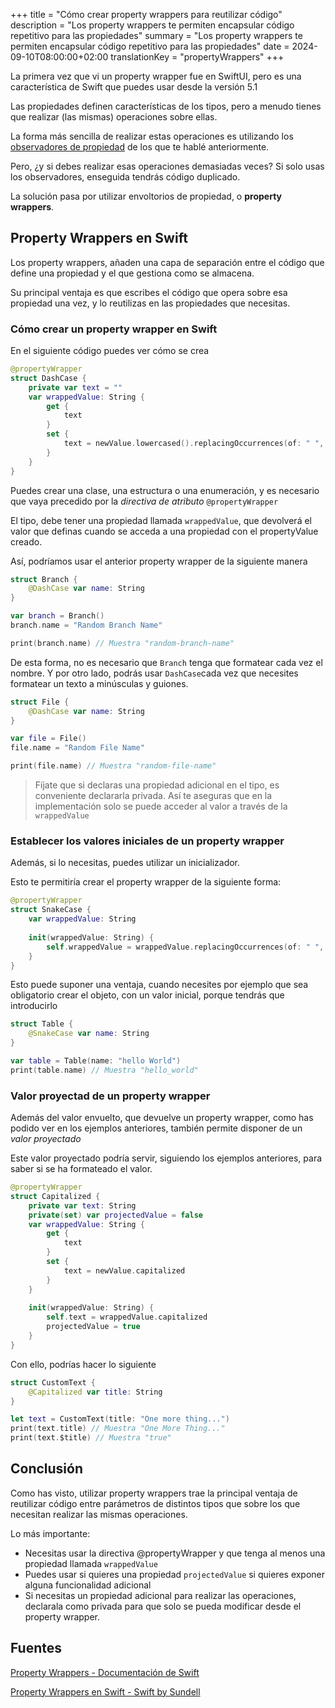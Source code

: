 +++
title = "Cómo crear property wrappers para reutilizar código"
description = "Los property wrappers te permiten encapsular código repetitivo para las propiedades"
summary = "Los property wrappers te permiten encapsular código repetitivo para las propiedades"
date = 2024-09-10T08:00:00+02:00
translationKey = "propertyWrappers"
+++

La primera vez que vi un property wrapper fue en SwiftUI, pero es una característica de Swift que puedes usar desde la versión 5.1

Las propiedades definen características de los tipos, pero a menudo tienes que realizar (las mismas) operaciones sobre ellas.

La forma más sencilla de realizar estas operaciones es utilizando los [observadores de propiedad](../propiedades-swift#observadores-de-propiedad) de los que te hablé anteriormente.

Pero, ¿y si debes realizar esas operaciones demasiadas veces? Si solo usas los observadores, enseguida tendrás código duplicado.

La solución pasa por utilizar envoltorios de propiedad, o **property wrappers**.

## Property Wrappers en Swift

Los property wrappers, añaden una capa de separación entre el código que define una propiedad y el que gestiona como se almacena.

Su principal ventaja es que escribes el código que opera sobre esa propiedad una vez, y lo reutilizas en las propiedades que necesitas.

### Cómo crear un property wrapper en Swift

En el siguiente código puedes ver cómo se crea

```swift
@propertyWrapper
struct DashCase {
    private var text = ""
    var wrappedValue: String {
        get {
            text
        }
        set {
            text = newValue.lowercased().replacingOccurrences(of: " ", with: "-")
        }
    }
}
```

Puedes crear una clase, una estructura o una enumeración, y es necesario que vaya precedido por la *directiva de atributo* `@propertyWrapper`

El tipo, debe tener una propiedad llamada `wrappedValue`, que devolverá el valor que definas cuando se acceda a una propiedad con el propertyValue creado.

Así, podríamos usar el anterior property wrapper de la siguiente manera

```swift
struct Branch {
    @DashCase var name: String
}

var branch = Branch()
branch.name = "Random Branch Name"

print(branch.name) // Muestra "random-branch-name"
```

De esta forma, no es necesario que `Branch` tenga que formatear cada vez el nombre. Y por otro lado, podrás usar `DashCase`cada vez que necesites formatear un texto a minúsculas y guiones.

```swift
struct File {
    @DashCase var name: String
}

var file = File()
file.name = "Random File Name"

print(file.name) // Muestra "random-file-name"
```

> Fíjate que si declaras una propiedad adicional en el tipo, es conveniente declararla privada. Así te aseguras que en la implementación solo se puede acceder al valor a través de la `wrappedValue`

### Establecer los valores iniciales de un property wrapper

Además, si lo necesitas, puedes utilizar un inicializador.

Esto te permitiría crear el property wrapper de la siguiente forma:

```swift
@propertyWrapper
struct SnakeCase {
    var wrappedValue: String
    
    init(wrappedValue: String) {
        self.wrappedValue = wrappedValue.replacingOccurrences(of: " ", with: "_").lowercased()
    }
}
```

Esto puede suponer una ventaja, cuando necesites por ejemplo que sea obligatorio crear el objeto, con un valor inicial, porque tendrás que introducirlo

```swift
struct Table {
    @SnakeCase var name: String
}

var table = Table(name: "hello World")
print(table.name) // Muestra "hello_world"
```

### Valor proyectad de un property wrapper

Además del valor envuelto, que devuelve un property wrapper, como has podido ver en los ejemplos anteriores, también permite disponer de un *valor proyectado*

Este valor proyectado podría servir, siguiendo los ejemplos anteriores, para saber si se ha formateado el valor.

```swift
@propertyWrapper
struct Capitalized {
    private var text: String
    private(set) var projectedValue = false
    var wrappedValue: String {
        get {
            text
        }
        set {
            text = newValue.capitalized
        }
    }
    
    init(wrappedValue: String) {
        self.text = wrappedValue.capitalized
        projectedValue = true
    }
}
```

Con ello, podrías hacer lo siguiente

```swift
struct CustomText {
    @Capitalized var title: String
}

let text = CustomText(title: "One more thing...")
print(text.title) // Muestra "One More Thing..."
print(text.$title) // Muestra "true"
```

## Conclusión

Como has visto, utilizar property wrappers trae la principal ventaja de reutilizar código entre parámetros de distintos tipos que sobre los que necesitan realizar las mismas operaciones.

Lo más importante:

- Necesitas usar la directiva @propertyWrapper y que tenga al menos una propiedad llamada `wrappedValue`
- Puedes usar si quieres una propiedad `projectedValue` si quieres exponer alguna funcionalidad adicional
- Si necesitas un propiedad adicional para realizar las operaciones, declarala como privada para que solo se pueda modificar desde el property wrapper.

## Fuentes

[Property Wrappers - Documentación de Swift](https://docs.swift.org/swift-book/documentation/the-swift-programming-language/properties/#Property-Wrappers)

[Property Wrappers en Swift - Swift by Sundell](https://www.swiftbysundell.com/articles/property-wrappers-in-swift/)